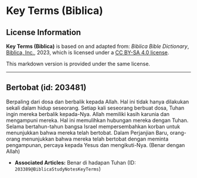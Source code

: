 # Key Terms (Biblica)

## License Information

**Key Terms (Biblica)** is based on and adapted from: _Biblica Bible Dictionary_, [Biblica, Inc.](https://www.biblica.com/), 2023, which is licensed under a [CC BY-SA 4.0 license](https://creativecommons.org/licenses/by-sa/4.0/legalcode.en).

This markdown version is provided under the same license.



--------------------------------

## Bertobat (id: 203481)

Berpaling dari dosa dan berbalik kepada Allah. Hal ini tidak hanya dilakukan sekali dalam hidup seseorang. Setiap kali seseorang berbuat dosa, Tuhan ingin mereka berbalik kepada\-Nya. Allah memiliki kasih karunia dan mengampuni mereka. Hal ini memulihkan hubungan mereka dengan Tuhan. Selama bertahun\-tahun bangsa Israel mempersembahkan korban untuk menunjukkan bahwa mereka telah bertobat. Dalam Perjanjian Baru, orang\-orang menunjukkan bahwa mereka telah bertobat dengan meminta pengampunan, percaya kepada Yesus dan mengikuti\-Nya. (Benar dengan Allah)

* **Associated Articles:** Benar di hadapan Tuhan (ID: `203389@BiblicaStudyNotesKeyTerms`)

